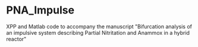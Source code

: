 # PNA_Impulse
XPP and Matlab code to accompany the manuscript "Bifurcation analysis of an impulsive system describing Partial Nitritation and Anammox in a hybrid reactor"
